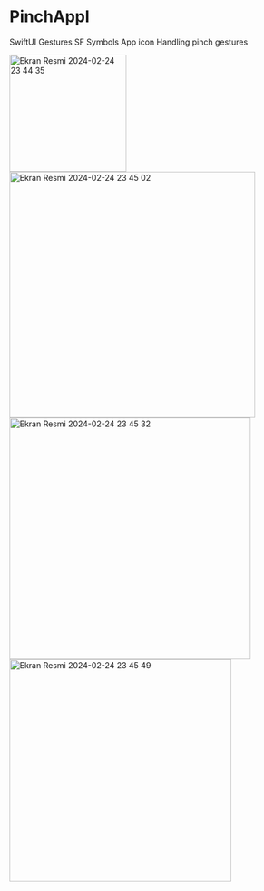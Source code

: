 # PinchAppl
 SwiftUI Gestures
 SF Symbols
 App icon
 Handling pinch gestures

<img width="206" alt="Ekran Resmi 2024-02-24 23 44 35" src="https://github.com/palasmert/PinchAppl/assets/134235672/a950c0b5-8b80-48f5-bdfa-53f9486ec6ff">
<img width="433" alt="Ekran Resmi 2024-02-24 23 45 02" src="https://github.com/palasmert/PinchAppl/assets/134235672/403ced3f-45f9-4d14-81d7-147e8762e287">
<img width="425" alt="Ekran Resmi 2024-02-24 23 45 32" src="https://github.com/palasmert/PinchAppl/assets/134235672/ee4f277b-796d-443a-a66f-7032f14e9455">
<img width="391" alt="Ekran Resmi 2024-02-24 23 45 49" src="https://github.com/palasmert/PinchAppl/assets/134235672/ddca800a-9282-4a30-88f8-e417bf991f63">
